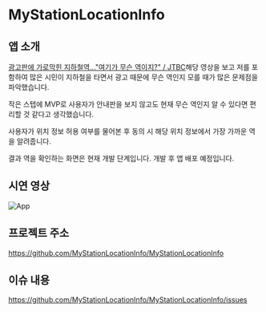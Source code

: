 # MyStationLocationInfo

## **앱 소개**

[광고판에 가로막힌 지하철역…"여기가 무슨 역이지?" / JTBC](https://www.youtube.com/watch?v=hrA4JdGz6gY)해당 영상을 보고 저를 포함하여 많은 시민이 지하철을 타면서 광고 때문에 무슨 역인지 모를 때가 많은 문제점을 파악했습니다.

작은 스텝에 MVP로 사용자가 안내판을 보지 않고도 현재 무슨 역인지 알 수 있다면 편리할 것 같다고 생각했습니다.

사용자가 위치 정보 허용 여부를 물어본 후 동의 시 해당 위치 정보에서 가장 가까운 역을 알려줍니다.

결과 역을 확인하는 화면은 현재 개발 단계입니다. 개발 후 앱 배포 예정입니다.

## **시연 영상**

![App](https://user-images.githubusercontent.com/69107255/157674412-b8182bb2-a412-48d0-9064-1944449d2d59.gif)


## **프로젝트 주소**

https://github.com/MyStationLocationInfo/MyStationLocationInfo

## **이슈 내용**

https://github.com/MyStationLocationInfo/MyStationLocationInfo/issues
